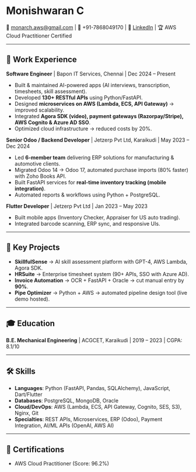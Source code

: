 # Monishwaran C
📧 monarch.aws@gmail.com | 📱 +91-7868049170 | 🔗 [LinkedIn](https://www.linkedin.com/in/mongineer/) | 🏆 AWS Cloud Practitioner Certified

---

## 💼 Work Experience

**Software Engineer** | Bapon IT Services, Chennai | Dec 2024 – Present  
- Built & maintained AI-powered apps (AI interviews, transcription, timesheets, skill assessment).  
- Developed **130+ RESTful APIs** using Python/FastAPI.  
- Designed **microservices on AWS (Lambda, ECS, API Gateway)** → improved scalability.  
- Integrated **Agora SDK (video), payment gateways (Razorpay/Stripe), AWS Cognito & Azure AD SSO**.  
- Optimized cloud infrastructure → reduced costs by 20%.  

**Senior Odoo / Backend Developer** | Jetzerp Pvt Ltd, Karaikudi | May 2023 – Dec 2024  
- Led **6-member team** delivering ERP solutions for manufacturing & automotive clients.  
- Migrated Odoo 14 → Odoo 17, automated purchase imports (80% faster) with Zoho Books API.  
- Built FastAPI services for **real-time inventory tracking (mobile integration)**.  
- Automated reports & workflows using Python + PostgreSQL.  

**Flutter Developer** | Jetzerp Pvt Ltd | Jan 2023 – May 2023  
- Built mobile apps (Inventory Checker, Appraiser for US auto trading).  
- Integrated barcode scanning, ERP sync, and responsive UIs.  

---

## 🚀 Key Projects
- **SkillfulSense** → AI skill assessment platform with GPT-4, AWS Lambda, Agora SDK.  
- **HRSuite** → Enterprise timesheet system (90+ APIs, SSO with Azure AD).  
- **Invoice Automation** → OCR + FastAPI + Oracle → cut manual entry by **90%**.  
- **Pipe Optimizer** → Python + AWS → automated pipeline design tool (live demo hosted).  

---

## 🎓 Education
**B.E. Mechanical Engineering** | ACGCET, Karaikudi | 2019 – 2023 | CGPA: 8.1/10  

---

## 🛠 Skills
- **Languages**: Python (FastAPI, Pandas, SQLAlchemy), JavaScript, Dart/Flutter  
- **Databases**: PostgreSQL, MongoDB, Oracle  
- **Cloud/DevOps**: AWS (Lambda, ECS, API Gateway, Cognito, SES, S3), Nginx, Git  
- **Specialties**: REST APIs, Microservices, ERP (Odoo), Payment Integration, AI/ML APIs (OpenAI, AWS AI)  

---

## 📜 Certifications
- AWS Cloud Practitioner (Score: 96.2%)
